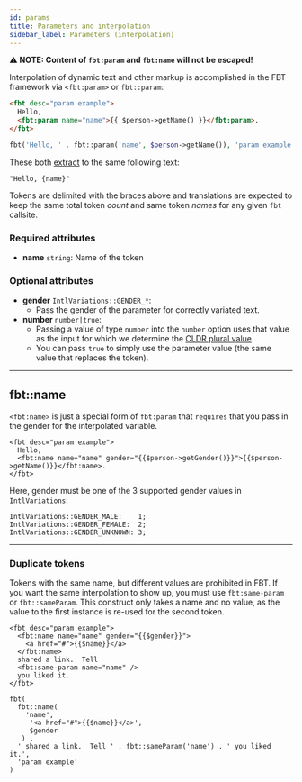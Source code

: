 ```yaml
---
id: params
title: Parameters and interpolation
sidebar_label: Parameters (interpolation)
---
```


**⚠️ NOTE: Content of `fbt:param` and `fbt:name` will not be escaped!**

Interpolation of dynamic text and other markup is accomplished in the FBT framework via `<fbt:param>` or `fbt::param`:

```html
<fbt desc="param example">
  Hello,
  <fbt:param name="name">{{ $person->getName() }}</fbt:param>.
</fbt>
```

```php
fbt('Hello, ' . fbt::param('name', $person->getName()), 'param example')
```

These both [extract](collection.md) to the same following text:

```
"Hello, {name}"
```

Tokens are delimited with the braces above and translations are expected to keep the same total token *count* and same token *names* for any given `fbt` callsite.

### Required attributes
* **name** `string`: Name of the token

### Optional attributes
* **gender** `IntlVariations::GENDER_*`:
  * Pass the gender of the parameter for correctly variated text.
* **number** `number|true`:
  * Passing a value of type `number` into the `number` option uses that
value as the input for which we determine the [CLDR plural value](http://cldr.unicode.org/index/cldr-spec/plural-rules).
  * You can pass `true` to simply use the parameter value (the same value that replaces the token).

--------------------------------------------------------------------------------

## fbt::name
`<fbt:name>` is just a special form of `fbt:param` that `requires` that you pass in the gender for the interpolated variable.
```
<fbt desc="param example">
  Hello,
  <fbt:name name="name" gender="{{$person->getGender()}}">{{$person->getName()}}</fbt:name>.
</fbt>
```

Here, gender must be one of the 3 supported gender values in `IntlVariations`:

```
IntlVariations::GENDER_MALE:    1;
IntlVariations::GENDER_FEMALE:  2;
IntlVariations::GENDER_UNKNOWN: 3;
```
--------------------------------------------------------------------------------
### Duplicate tokens
Tokens with the same name, but different values are prohibited in FBT.
If you want the same interpolation to show up, you must use
`fbt:same-param` or `fbt::sameParam`.  This construct only takes a name
and no value, as the value to the first instance is re-used for the
second token.

```
<fbt desc="param example">
  <fbt:name name="name" gender="{{$gender}}">
    <a href="#">{{$name}}</a>
  </fbt:name>
  shared a link.  Tell
  <fbt:same-param name="name" />
  you liked it.
</fbt>

fbt(
  fbt::name(
    'name',
     '<a href="#">{{$name}}</a>',
     $gender
   ) .
  ' shared a link.  Tell ' . fbt::sameParam('name') . ' you liked it.',
  'param example'
)
```
